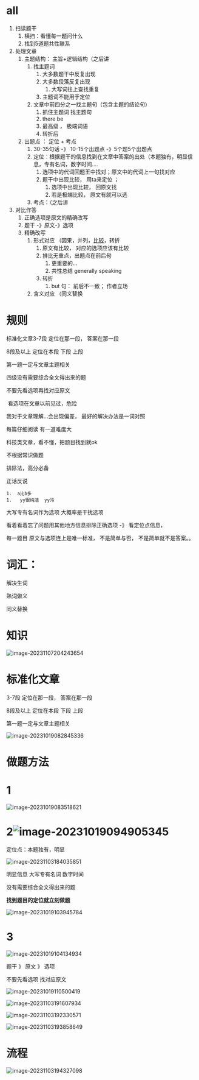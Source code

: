 

# all



1.  扫读题干
    1. 横扫：看懂每一题问什么
    2. 找到5道题共性联系 
2.  处理文章
    1. 主题结构： 主旨+逻辑结构（之后讲
       1. 找主题词
          1. 大多数题干中反复出现
          2. 大多数段落反复出现   
             1. 大写词往上查找重复
          3. 主题词不能用于定位
       2. 文章中前四分之一找主题句（包含主题的结论句）
          1. 抓住主题词 找主题句
          2. there be 
          3. 最高级  ， 极端词语
          4. 转折后 
    2. 出题点 ：  定位 + 考点
       1. 30-35句话 -》 10-15个出题点 -》5个题5个出题点
       2. 定位：根据题干的信息找到在文章中答案的出处（本题独有，明显信息，专有名词，数字时间….
          1. 选项中的代词回题王中找对；原文中的代词上一句找对应
          2. 题干中出现比较， 用ta来定位 ；
             1. 选项中出现比较， 回原文找
             2. 若是极端比较， 原文有就可以选
       3. 考点：（之后讲
3.  对比作答
    1. 正确选项是原文的精确改写
    2. 题干 -》原文-》选项
    3. 精确改写 
       1. 形式对应  （因果，并列，[比较](D:\Desktop\English_CET4\阅读\2_比较考点.md )，转折
          1. 原文有比较， 对应的选项应该有比较
          2. 排比无重点，出题点在前后句
             1. 更重要的… 
             2. 共性总结  generally speaking
          3. 转折
             1. but 句：  前后不一致； 作者立场
       2. 含义对应  （同义替换









# 规则

标准化文章3-7段  定位在那一段， 答案在那一段

8段及以上    定位在本段  下段  上段  

第一题一定与文章主题相关



四级没有需要综合全文得出来的题 



不要先看选项再找对应原文

​	看选项在文章以前见过，危险



我对于文章理解…会出现偏差， 最好的解决办法是一词对照



每篇仔细阅读 有一道难度大



科技类文章，看不懂，把题目找到就ok



不根据常识做题



排除法，高分必备	



正话反说 

	1.  a比b多
	1.   yy很纯洁  yy污



大写专有名词作为选项 大概率是干扰选项



看着看着忘了问题用其他地方信息排除正确选项 -》 看定位点信息，



每一题目 原文与选项连上是唯一标准， 不是简单与否， 不是简单就不是答案。。

# 词汇：

解决生词

熟词僻义

同义替换







# 知识

![image-20231107204243654](assets/image-20231107204243654.png)

# 标准化文章

3-7段  定位在那一段， 答案在那一段



8段及以上    定位在本段  下段  上段  





第一题一定与文章主题相关



![image-20231019082845336](assets/image-20231019082845336.png)



# 做题方法

# 1

![image-20231019083518621](assets/image-20231019083518621.png)

# 2![image-20231019094905345](assets/image-20231019094905345.png)

定位点：本题独有，明显

![image-20231103184035851](assets/image-20231103184035851.png)





明显信息  大写专有名词 数字时间

没有需要综合全文得出来的题 



**找到题目的定位就立刻做题**

![image-20231019103945784](assets/image-20231019103945784.png)





# 3

![image-20231019104134934](assets/image-20231019104134934.png)

题干 》 原文 》 选项 

不要先看选项 找对应原文







![image-20231019110500419](assets/image-20231019110500419.png)









![image-20231103191607934](assets/image-20231103191607934.png)

![image-20231103192330571](assets/image-20231103192330571.png)

![image-20231103193858649](assets/image-20231103193858649.png)













# 流程

![image-20231103194327098](assets/image-20231103194327098.png)







